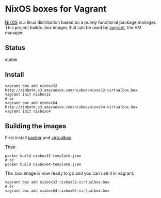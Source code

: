 NixOS boxes for Vagrant
=======================

[NixOS](http://nixos.org) is a linux distribution based on a purely functional
package manager. This project builds .box images that can be used by
[vagrant](http://vagrantup.com), the VM manager.

Status
------

stable

Install
-------

```
vagrant box add nixbox32 http://zimbatm.s3.amazonaws.com/nixbox/nixos32-virtualbox.box
vagrant init nixbox32
# or
vagrant box add nixbox64 http://zimbatm.s3.amazonaws.com/nixbox/nixos64-virtualbox.box
vagrant init nixbox64
```

Building the images
-------------------

First install [packer](http://packer.io) and
[virtualbox](https://www.virtualbox.org/)

Then:

```
packer build nixbox32-template.json
# or
packer build nixbox64-template.json
```

The .box image is now ready to go and you can use it in vagrant:

```
vagrant box add nixbox32 nixbox32-virtualbox.box
# or
vagrant box add nixbox64-nixbox64-virtualbox.box
```

